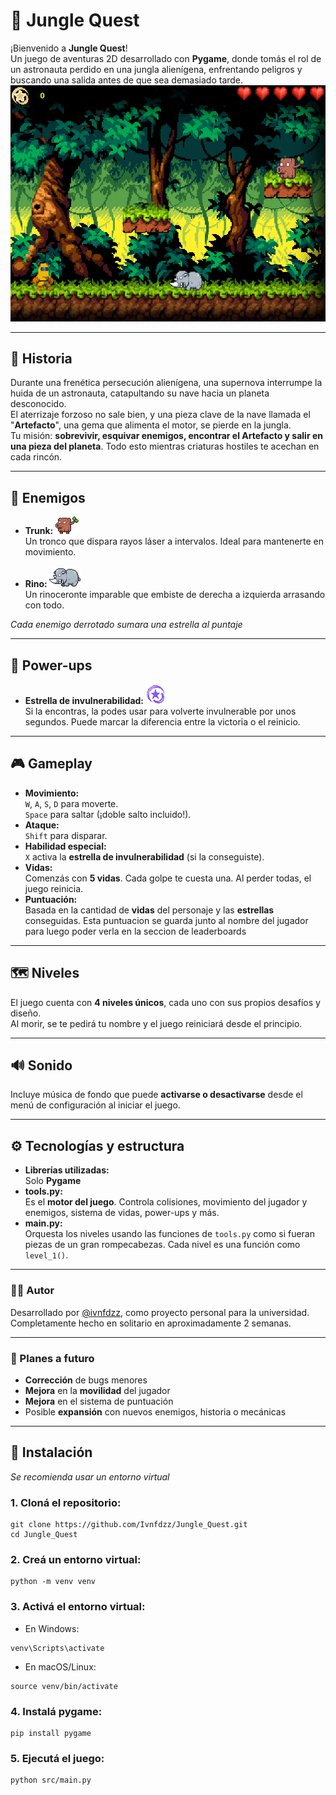 # 🌴 Jungle Quest

¡Bienvenido a **Jungle Quest**!  
Un juego de aventuras 2D desarrollado con **Pygame**, donde tomás el rol de un astronauta perdido en una jungla alienígena, enfrentando peligros y buscando una salida antes de que sea demasiado tarde.
![Level_1](https://github.com/Ivnfdzz/Jungle_Quest/blob/d4e3ba1fc01eec9c09a2aeb2d2e165b45276a5fc/src/assets/readme/level_1.png)

---

## 🧠 Historia

Durante una frenética persecución alienígena, una supernova interrumpe la huida de un astronauta, catapultando su nave hacia un planeta desconocido.  
El aterrizaje forzoso no sale bien, y una pieza clave de la nave llamada el "**Artefacto**", una gema que alimenta el motor, se pierde en la jungla.  
Tu misión: **sobrevivir, esquivar enemigos, encontrar el Artefacto y salir en una pieza del planeta**. Todo esto mientras criaturas hostiles te acechan en cada rincón.

---

## 🐍 Enemigos

- **Trunk: ![Trunk](https://github.com/Ivnfdzz/Jungle_Quest/blob/d4e3ba1fc01eec9c09a2aeb2d2e165b45276a5fc/src/assets/readme/trunk.png)**  
  Un tronco que dispara rayos láser a intervalos. Ideal para mantenerte en movimiento.
  
- **Rino: ![Rino](https://github.com/Ivnfdzz/Jungle_Quest/blob/d4e3ba1fc01eec9c09a2aeb2d2e165b45276a5fc/src/assets/readme/Rino.png)**  
  Un rinoceronte imparable que embiste de derecha a izquierda arrasando con todo.

*Cada enemigo derrotado sumara una estrella al puntaje*

---

## 🌌 Power-ups

- **Estrella de invulnerabilidad: ![inv_star](https://github.com/Ivnfdzz/Jungle_Quest/blob/d4e3ba1fc01eec9c09a2aeb2d2e165b45276a5fc/src/assets/readme/invulnerability_star.png)**  
  Si la encontras, la podes usar para volverte invulnerable por unos segundos. Puede marcar la diferencia entre la victoria o el reinicio.

---

## 🎮 Gameplay

- **Movimiento:**  
  `W`, `A`, `S`, `D` para moverte.  
  `Space` para saltar (¡doble salto incluido!).  
- **Ataque:**  
  `Shift` para disparar.  
- **Habilidad especial:**  
  `X` activa la **estrella de invulnerabilidad** (si la conseguiste).
- **Vidas:**  
  Comenzás con **5 vidas**. Cada golpe te cuesta una. Al perder todas, el juego reinicia.
- **Puntuación:**  
  Basada en la cantidad de **vidas** del personaje y las **estrellas** conseguidas. Esta puntuacion se guarda junto al nombre del jugador para luego poder verla en la seccion de leaderboards
  
---

## 🗺️ Niveles

El juego cuenta con **4 niveles únicos**, cada uno con sus propios desafíos y diseño.  
Al morir, se te pedirá tu nombre y el juego reiniciará desde el principio.

---

## 🔊 Sonido

Incluye música de fondo que puede **activarse o desactivarse** desde el menú de configuración al iniciar el juego.

---

## ⚙️ Tecnologías y estructura

- **Librerías utilizadas:**  
  Solo **Pygame**
- **tools.py:**  
  Es el **motor del juego**. Controla colisiones, movimiento del jugador y enemigos, sistema de vidas, power-ups y más.
- **main.py:**  
  Orquesta los niveles usando las funciones de `tools.py` como si fueran piezas de un gran rompecabezas. Cada nivel es una función como `level_1()`.

---

### 🧑‍💻 Autor

Desarrollado por [@ivnfdzz](https://github.com/Ivnfdzz), como proyecto personal para la universidad.
Completamente hecho en solitario en aproximadamente 2 semanas.

---

### 🏁 Planes a futuro

- **Corrección** de bugs menores
- **Mejora** en la **movilidad** del jugador
- **Mejora** en el sistema de puntuación
- Posible **expansión** con nuevos enemigos, historia o mecánicas

---

## 🚀 Instalación

*Se recomienda usar un entorno virtual*

### 1. Cloná el repositorio:
```
git clone https://github.com/Ivnfdzz/Jungle_Quest.git
cd Jungle_Quest
```

### 2. Creá un entorno virtual:
```
python -m venv venv
```

### 3. Activá el entorno virtual:
- En Windows:
```
venv\Scripts\activate
```
- En macOS/Linux:
```
source venv/bin/activate
```

### 4. Instalá pygame:
```
pip install pygame
```

### 5. Ejecutá el juego:
```
python src/main.py
```
